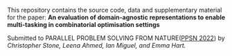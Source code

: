 This repository contains the source code, data and supplementary material for the paper:
**An evaluation of domain-agnostic representations to enable multi-tasking in combinatorial optimisation settings**

Submitted to PARALLEL PROBLEM SOLVING FROM NATURE([PPSN 2022](https://ppsn2022.cs.tu-dortmund.de/)) by *Christopher Stone, Leena Ahmed, Ian Miguel, and Emma Hart.*
